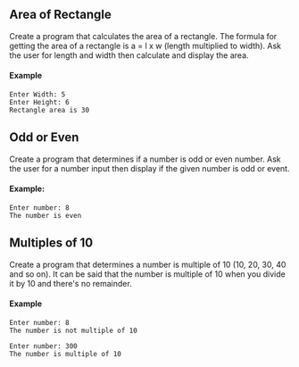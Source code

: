 ## Area of Rectangle
Create a program that calculates the area of a rectangle. The formula for getting the area of a rectangle is a = l x w (length multiplied to width). Ask the user for length and width then calculate and display the area.

#### Example
```
Enter Width: 5
Enter Height: 6
Rectangle area is 30
```


## Odd or Even
Create a program that determines if a number is odd or even number. Ask the user for a number input then display if the given number is odd or event.

#### Example:
```
Enter number: 8
The number is even
```


## Multiples of 10
Create a program that determines a number is multiple of 10 (10, 20, 30, 40 and so on). It can be said that the number is multiple of 10 when you divide it by 10 and there's no remainder.

#### Example
```
Enter number: 8
The number is not multiple of 10

Enter number: 300
The number is multiple of 10
```



